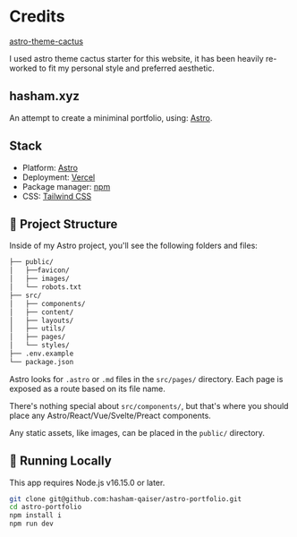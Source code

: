 # Credits

[astro-theme-cactus](https://github.com/chrismwilliams/astro-theme-cactus)

I used astro theme cactus starter for this website, it has been heavily re-worked to fit my personal style and preferred aesthetic.

## hasham.xyz

An attempt to create a miniminal portfolio, using: [Astro](https://astro.build/).

## Stack

- Platform: [Astro](https://astro.build/)
- Deployment: [Vercel](https://vercel.com/)
- Package manager: [npm](https://www.npmjs.com/)
- CSS: [Tailwind CSS](https://tailwindcss.com/)

## 🚀 Project Structure

Inside of my Astro project, you'll see the following folders and files:

```bash
├── public/
│   ├──favicon/
│   ├── images/
│   └── robots.txt
├── src/
│   ├── components/
│   ├── content/
│   ├── layouts/
│   ├── utils/
│   ├── pages/
│   └── styles/
├── .env.example
└── package.json
```

Astro looks for `.astro` or `.md` files in the `src/pages/` directory. Each page is exposed as a route based on its file name.

There's nothing special about `src/components/`, but that's where you should place any Astro/React/Vue/Svelte/Preact components.

Any static assets, like images, can be placed in the `public/` directory.

## 🧞 Running Locally

This app requires Node.js v16.15.0 or later.

```bash
git clone git@github.com:hasham-qaiser/astro-portfolio.git
cd astro-portfolio
npm install i
npm run dev
```
